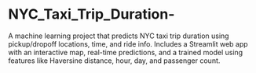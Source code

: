# NYC_Taxi_Trip_Duration-
A machine learning project that predicts NYC taxi trip duration using pickup/dropoff locations, time, and ride info. Includes a Streamlit web app with an interactive map, real-time predictions, and a trained model using features like Haversine distance, hour, day, and passenger count.
